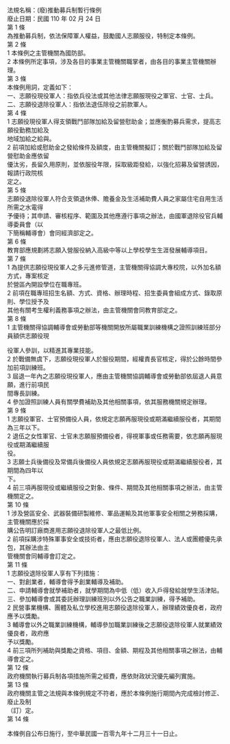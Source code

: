 法規名稱：(廢)推動募兵制暫行條例  
廢止日期：民國 110 年 02 月 24 日  
第 1 條  
為推動募兵制，依法保障軍人權益，鼓勵國人志願服役，特制定本條例。  
第 2 條  
1 本條例之主管機關為國防部。  
2 本條例所定事項，涉及各目的事業主管機關職掌者，由各目的事業主管機關辦理。  
第 3 條  
本條例用詞，定義如下：  
一、志願役現役軍人：指依兵役法或其他法律志願服現役之軍官、士官、士兵。  
二、志願役退除役軍人：指依法退伍除役之前款軍人。  
第 4 條  
1 志願役現役軍人得支領戰鬥部隊加給及留營慰助金；並應衡酌募兵需求，提高志願役勤務加給及  
地域加給之給與。  
2 前項加給或慰助金之發給條件及額度，由主管機關擬訂；關於戰鬥部隊加給及留營慰助金應依留  
優汰劣，長留久用原則，並依服役年限，採取級距發給，以強化招募及留營誘因，報請行政院核  
定之。  
第 5 條  
志願役退除役軍人符合支領退休俸、贍養金及生活補助費人員之家屬住宅自用生活所需之水電得  
予優待；其申請、審核程序、範圍及其他應遵行事項之辦法，由國軍退除役官兵輔導委員會（以  
下簡稱輔導會）會同經濟部定之。  
第 6 條  
教育部應規劃將志願入營服役納入高級中等以上學校學生生涯發展輔導項目。  
第 7 條  
1 為提供志願役現役軍人之多元進修管道，主管機關得協調大專校院，以外加名額方式，專案核定  
於營區內開設學位在職專班。  
2 前項在職專班招生名額、方式、資格、辦理時程、招生委員會組成方式、錄取原則、學位授予及  
其他有關考生權利義務事項之辦法，由主管機關會同教育部定之。  
第 8 條  
1 主管機關得協調輔導會或勞動部等機關開放所屬職業訓練機構之證照訓練班部分員額供志願役現  


役軍人參訓，以精進其專業技能。  
2 於戰備無虞下，志願役現役軍人於服役期間，經權責長官核定，得於公餘時間參加前項訓練班。  
3 屆退一年內之志願役現役軍人，應由主管機關協調輔導會或勞動部依屆退人員意願，進行前項民  
間專長訓練。  
4 參加證照訓練人員有關學費補助及其他相關事項，依其服務機關規定辦理。  
第 9 條  
1 志願役軍官、士官預備役人員，依規定志願再服現役或期滿繼續服役者，其期間為三年以下。  
2 退伍之女性軍官、士官未志願服預備役者，得視軍事或任務需要，依志願再服現役或期滿繼續服  
役。  
3 志願士兵後備役及常備兵後備役人員依規定志願再服現役或期滿繼續服役者，其期間為四年以  
下。  
4 前三項再服現役或繼續服役之對象、條件、期間及其他相關事項之辦法，由主管機關定之。  
第 10 條  
1 涉及營區安全、武器裝備研製維修、軍品運輸及其他軍事安全相關之勞務採購，主管機關應於採  
購公告明訂廠商進用志願役退除役軍人之最低比例。  
2 前項採購涉特殊軍事安全或技術者，應由志願役退除役軍人、法人或團體優先承包，其辦法由主  
管機關會同輔導會訂定之。  
第 11 條  
1 志願役退除役軍人享有下列措施：  
一、對創業者，輔導會得予創業輔導及補助。  
二、申請輔導會就學補助者，就學期間為中低（低）收入戶得發給就學生活津貼。  
三、參加輔導會或其委託辦理訓練班別以外公告之職業訓練，得予補助。  
2 民營事業機構、團體及私立學校進用志願役退除役軍人，辦理績效優良者，政府應予以獎勵。  
3 輔導會以外之職業訓練機構，輔導參加職業訓練後之志願役退除役軍人就業績效優良者，政府應  
予以獎勵。  
4 前三項所列補助與獎勵之資格、項目、金額、期程及其他相關事項之辦法，由輔導會定之。  
第 12 條  
政府機關執行募兵制各項措施所需之經費，應依財政狀況優先編列實施。  
第 13 條  
政府機關主管之法規與本條例規定不符者，應於本條例施行期間內完成檢討修正、廢止及制  
（訂）定。  
第 14 條  


本條例自公布日施行，至中華民國一百零九年十二月三十一日止。  


